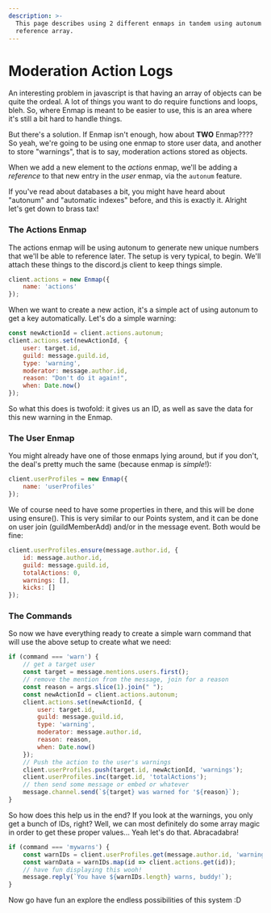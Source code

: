 ```yaml
---
description: >-
  This page describes using 2 different enmaps in tandem using autonum and a
  reference array.
---
```


# Moderation Action Logs

An interesting problem in javascript is that having an array of objects can be quite the ordeal. A lot of things you want to do require functions and loops, bleh. So, where Enmap is meant to be easier to use, this is an area where it's still a bit hard to handle things. 

But there's a solution. If Enmap isn't enough, how about **TWO**  Enmap???? So yeah, we're going to be using one enmap to store user data, and another to store "warnings", that is to say, moderation actions stored as objects. 

When we add a new element to the _actions_ enmap, we'll be adding a _reference_ to that new entry in the _user_ enmap, via the `autonum` feature.

If you've read about databases a bit, you might have heard about "autonum" and "automatic indexes" before, and this is exactly it. Alright let's get down to brass tax!

### The Actions Enmap

The actions enmap will be using autonum to generate new unique numbers that we'll be able to reference later. The setup is very typical, to begin. We'll attach these things to the discord.js client to keep things simple.

```javascript
client.actions = new Enmap({
    name: 'actions'
});
```

When we want to create a new action, it's a simple act of using autonum to get a key automatically. Let's do a simple warning: 

```javascript
const newActionId = client.actions.autonum;
client.actions.set(newActionId, {
    user: target.id,
    guild: message.guild.id,
    type: 'warning',
    moderator: message.author.id,
    reason: "Don't do it again!",
    when: Date.now()
});
```

So what this does is twofold: it gives us an ID, as well as save the data for this new warning in the Enmap. 

### The User Enmap

You might already have one of those enmaps lying around, but if you don't, the deal's pretty much the same \(because enmap is _simple_!\): 

```javascript
client.userProfiles = new Enmap({
    name: 'userProfiles'
});
```

We of course need to have some properties in there, and this will be done using ensure\(\). This is very similar to our Points system, and it can be done on user join \(guildMemberAdd\) and/or in the message event. Both would be fine: 

```javascript
client.userProfiles.ensure(message.author.id, {
    id: message.author.id,
    guild: message.guild.id,
    totalActions: 0,
    warnings: [],
    kicks: []
});
```

### The Commands

So now we have everything ready to create a simple warn command that will use the above setup to create what we need: 

```javascript
if (command === 'warn') {
    // get a target user
    const target = message.mentions.users.first();
    // remove the mention from the message, join for a reason
    const reason = args.slice(1).join(" ");
    const newActionId = client.actions.autonum;
    client.actions.set(newActionId, {
        user: target.id,
        guild: message.guild.id,
        type: 'warning',
        moderator: message.author.id,
        reason: reason,
        when: Date.now()
    });
    // Push the action to the user's warnings
    client.userProfiles.push(target.id, newActionId, 'warnings');
    client.userProfiles.inc(target.id, 'totalActions');
    // then send some message or embed or whatever
    message.channel.send(`${target} was warned for '${reason}`);
}
```

So how does this help us in the end? If you look at the warnings, you only get a bunch of IDs, right? Well, we can most definitely do some array magic in order to get these proper values... Yeah let's do that. Abracadabra!

```javascript
if (command === 'mywarns') {
    const warnIDs = client.userProfiles.get(message.author.id, 'warnings');
    const warnData = warnIDs.map(id => client.actions.get(id));
    // have fun displaying this wooh!
    message.reply(`You have ${warnIDs.length} warns, buddy!`);
}
```

Now go have fun an explore the endless possibilities of this system :D

